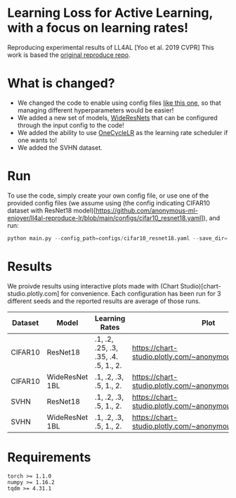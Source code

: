 # Learning Loss for Active Learning, with a focus on learning rates!
Reproducing experimental results of LL4AL [Yoo et al. 2019 CVPR]
This work is based the [original reproduce repo](https://github.com/Mephisto405/Learning-Loss-for-Active-Learning).

# What is changed?
* We changed the code to enable using config files [like this one](https://github.com/anonymous-ml-enjoyer/ll4al-reproduce-lr/blob/main/configs/cifar10_resnet18.yaml), so that managing different hyperparameters would be easier!
* We added a new set of models, [WideResNets](https://github.com/anonymous-ml-enjoyer/ll4al-reproduce-lr/blob/main/models/wide_resnet.py) that can be configured through the input config to the code!
* We added the ability to use [OneCycleLR](https://pytorch.org/docs/stable/generated/torch.optim.lr_scheduler.OneCycleLR.html) as the learning rate scheduler if one wants to!
* We added the SVHN dataset.

# Run

To use the code, simply create your own config file, or use one of the provided config files (we assume using (the config indicating CIFAR10 dataset with ResNet18 model)[https://github.com/anonymous-ml-enjoyer/ll4al-reproduce-lr/blob/main/configs/cifar10_resnet18.yaml]), and run:
```python
python main.py --config_path=configs/cifar10_resnet18.yaml --save_dir=.
```

# Results
We proivde results using interactive plots made with (Chart Studio)[chart-studio.plotly.com] for convenience. Each configuration has been run for 3 different seeds and the reported results are average of those runs.

| **Dataset** | **Model**      | **Learning Rates**                   | **Plot**                                                   |
|-------------|----------------|--------------------------------------|------------------------------------------------------------|
| CIFAR10     | ResNet18       | .1, .2, .25, .3, .35, .4. .5, 1., 2. | https://chart-studio.plotly.com/~anonymous.ml.enjoyer/1/ |
| CIFAR10     | WideResNet 1BL | .1, .2, .3, .5, 1., 2.               | https://chart-studio.plotly.com/~anonymous.ml.enjoyer/11/  |
| SVHN        | ResNet18       | .1, .2, .3, .5, 1., 2.               | https://chart-studio.plotly.com/~anonymous.ml.enjoyer/7    |
| SVHN        | WideResNet 1BL | .1, .2, .3, .5, 1., 2.               | https://chart-studio.plotly.com/~anonymous.ml.enjoyer/9/ |


# Requirements
```
torch >= 1.1.0
numpy >= 1.16.2
tqdm >= 4.31.1
```
